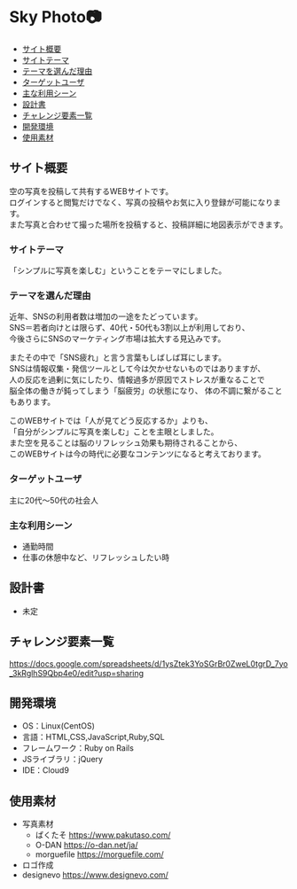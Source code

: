 # Sky Photo:camera:

- [サイト概要](#サイト概要)
- [サイトテーマ](#サイトテーマ)
- [テーマを選んだ理由](#テーマを選んだ理由)
- [ターゲットユーザ](#ターゲットユーザ)
- [主な利用シーン](#主な利用シーン)
- [設計書](#設計書)
- [チャレンジ要素一覧](#チャレンジ要素一覧)
- [開発環境](#開発環境)
- [使用素材](#使用素材)

## サイト概要
空の写真を投稿して共有するWEBサイトです。<br/>
ログインすると閲覧だけでなく、写真の投稿やお気に入り登録が可能になります。<br/>
また写真と合わせて撮った場所を投稿すると、投稿詳細に地図表示ができます。<br/>


### サイトテーマ
「シンプルに写真を楽しむ」ということをテーマにしました。

### テーマを選んだ理由
近年、SNSの利用者数は増加の一途をたどっています。<br/>
SNS＝若者向けとは限らず、40代・50代も3割以上が利用しており、<br/>
今後さらにSNSのマーケティング市場は拡大する見込みです。<br/>

またその中で「SNS疲れ」と言う言葉もしばしば耳にします。<br/>
SNSは情報収集・発信ツールとして今は欠かせないものではありますが、<br/>
人の反応を過剰に気にしたり、情報過多が原因でストレスが重なることで<br/>
脳全体の働きが鈍ってしまう「脳疲労」の状態になり、
体の不調に繋がることもあります。<br/>


このWEBサイトでは「人が見てどう反応するか」よりも、<br/>
「自分がシンプルに写真を楽しむ」ことを主眼としました。<br/>
また空を見ることは脳のリフレッシュ効果も期待されることから、<br/>
このWEBサイトは今の時代に必要なコンテンツになると考えております。<br/>

### ターゲットユーザ
主に20代～50代の社会人

### 主な利用シーン
- 通勤時間
- 仕事の休憩中など、リフレッシュしたい時

## 設計書
- 未定

## チャレンジ要素一覧
https://docs.google.com/spreadsheets/d/1ysZtek3YoSGrBr0ZweL0tgrD_7yo_3kRglhS9Qbp4e0/edit?usp=sharing

## 開発環境
- OS：Linux(CentOS)
- 言語：HTML,CSS,JavaScript,Ruby,SQL
- フレームワーク：Ruby on Rails
- JSライブラリ：jQuery
- IDE：Cloud9

## 使用素材
- 写真素材
  - ぱくたそ https://www.pakutaso.com/
  - O-DAN https://o-dan.net/ja/
  - morguefile https://morguefile.com/
 - ロゴ作成
  - designevo https://www.designevo.com/